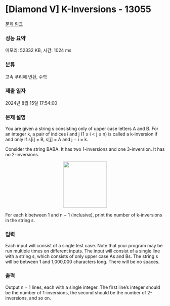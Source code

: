 # [Diamond V] K-Inversions - 13055 

[문제 링크](https://www.acmicpc.net/problem/13055) 

### 성능 요약

메모리: 52332 KB, 시간: 1024 ms

### 분류

고속 푸리에 변환, 수학

### 제출 일자

2024년 8월 15일 17:54:00

### 문제 설명

<p>You are given a string s consisting only of upper case letters A and B. For an integer k, a pair of indices i and j (1 ≤ i < j ≤ n) is called a k-inversion if and only if s[i] = B, s[j] = A and j − i = k.</p>

<p>Consider the string BABA. It has two 1-inversions and one 3-inversion. It has no 2-inversions.</p>

<p style="text-align:center"><img alt="" src="https://onlinejudgeimages.s3-ap-northeast-1.amazonaws.com/problem/13055/1.png" style="height:146px; width:138px"></p>

<p>For each k between 1 and n − 1 (inclusive), print the number of k-inversions in the string s.</p>

### 입력 

 <p>Each input will consist of a single test case. Note that your program may be run multiple times on different inputs. The input will consist of a single line with a string s, which consists of only upper case As and Bs. The string s will be between 1 and 1,000,000 characters long. There will be no spaces.</p>

### 출력 

 <p>Output n − 1 lines, each with a single integer. The first line’s integer should be the number of 1-inversions, the second should be the number of 2-inversions, and so on.</p>

